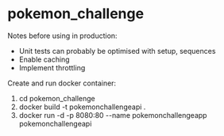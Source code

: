 # pokemon_challenge

Notes before using in production:
- Unit tests can probably be optimised with setup, sequences
- Enable caching
- Implement throttling

Create and run docker container:
1. cd pokemon_challenge
2. docker build -t pokemonchallengeapi .
3. docker run -d -p 8080:80 --name pokemonchallengeapp pokemonchallengeapi
